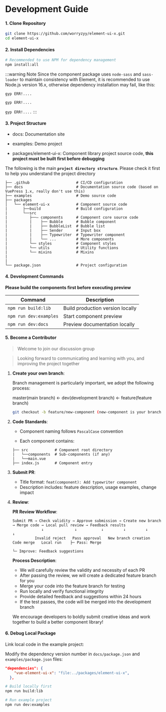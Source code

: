# Development Guide

#### **1. Clone Repository**

```bash
git clone https://github.com/worryzyy/element-ui-x.git
cd element-ui-x
```

#### **2. Install Dependencies**

```bash
# Recommended to use NPM for dependency management
npm install:all
```

:::warning Note
Since the component package uses `node-sass` and `sass-loader` to maintain consistency with Element, it is recommended to use Node.js version 16.x, otherwise dependency installation may fail, like this:

`gyp ERR!....`

`gyp ERR!....`

`gyp ERR!....`
:::

#### **3. Project Structure**

- docs: Documentation site

- examples: Demo project

- packages/element-ui-x: Component library project source code, **this project must be built first before debugging**

The following is the main **`project directory structure`**. Please check it first to help you understand the project directory

```plaintext
├── .github                     # CI/CD configuration
├── docs                        # Documentation source code (based on VuePress 1.x, really don't use this)
├── examples                    # Demo source code
├── packages
│   └── element-ui-x            # Component source code
|       ├──build                # Build configuration
|       └──src
|          ├──— components      # Component core source code
|          |    ├── Bubble      # Bubble component
|          |    ├── BubbleList  # Bubble list
|          |    ├── Sender      # Input box
|          |    ├── Typewriter  # Typewriter component
|          |    └── ...         # More components
|          └── styles           # Component styles
|          └── utils            # Utility functions
|          └── mixins           # Mixins
|
|
└── package.json                # Project configuration
```

#### **4. Development Commands**

**Please build the components first before executing preview**

| Command                | Description                      |
| ---------------------- | -------------------------------- |
| `npm run build:lib`    | Build production version locally |
| `npm run dev:examples` | Start component preview          |
| `npm run dev:docs`     | Preview documentation locally    |

#### **5. Become a Contributor**

> Welcome to join our discussion group

> Looking forward to communicating and learning with you, and improving the project together

1. **Create your own branch**:

   Branch management is particularly important, we adopt the following process:

   master(main branch) ← dev(development branch) ← feature(feature branch)

   ```bash
   git checkout -b feature/new-component (new-component is your branch name)
   ```

2. **Code Standards**:

   - Component naming follows `PascalCase` convention

   - Each component contains:

   ```plaintext
   ├── src            # Component root directory
   |   └──components  # Sub-components (if any)
   |   └──main.vue
   ├── index.js       # Component entry
   ```

3. **Submit PR**:

   - Title format: `feat(component): Add typewriter component`
   - Description includes: feature description, usage examples, change impact

4. **Review**:

   **PR Review Workflow**:

   ```
   Submit PR → Check validity → Approve submission → Create new branch → Merge code → Local pull review → Feedback results
                ↓              ↓           ↓         ↓         ↓           ↓
             Invalid reject   Pass approval   New branch creation   Code merge   Local run    ├─ Pass: Merge
                                                                      └─ Improve: Feedback suggestions
   ```

   **Process Description**:

   - We will carefully review the validity and necessity of each PR
   - After passing the review, we will create a dedicated feature branch for you
   - Merge your code into the feature branch for testing
   - Run locally and verify functional integrity
   - Provide detailed feedback and suggestions within 24 hours
   - If the test passes, the code will be merged into the development branch

   We encourage developers to boldly submit creative ideas and work together to build a better component library!

#### **6. Debug Local Package**

Link local code in the example project:

Modify the dependency version number in `docs/package.json` and `examples/package.json` files:

```json
"dependencies": {
    "vue-element-ui-x": "file:../packages/element-ui-x",
  },
```

```bash
# Build locally first
npm run build:lib

# Run example project
npm run dev:examples
```
